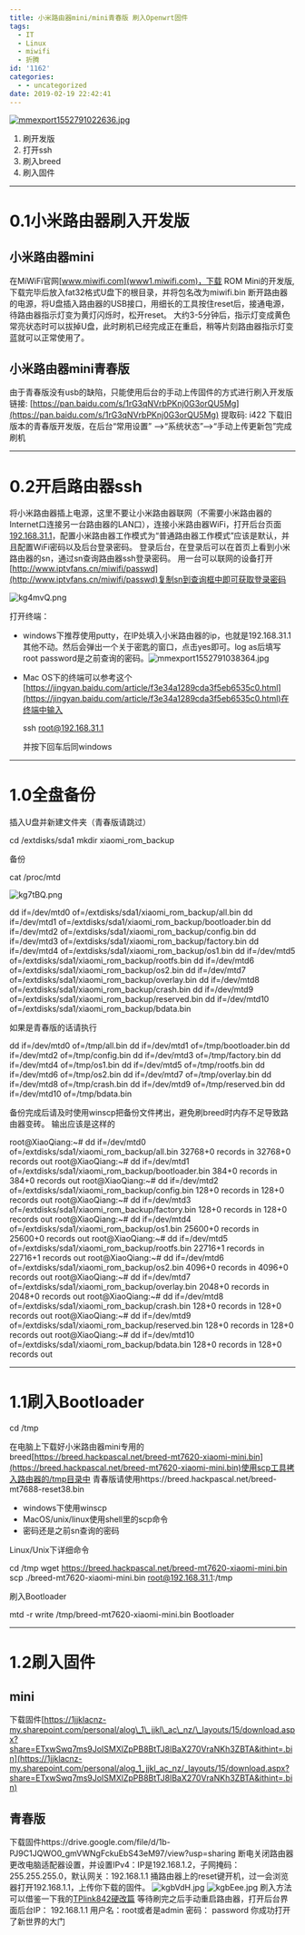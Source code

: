 ```yaml
---
title: 小米路由器mini/mini青春版 刷入Openwrt固件
tags:
  - IT
  - Linux
  - miwifi
  - 折腾
id: '1162'
categories:
  - - uncategorized
date: 2019-02-19 22:42:41
---
```


[![mmexport1552791022636.jpg](https://history.whrblog.online/2019/04/07/image-bed-1/5c8db64171e04.jpg "mmexport1552791022636.jpg")](https://history.whrblog.online/2019/04/07/image-bed-1/5c8db64171e04.jpg)

1.  刷开发版
2.  打开ssh
3.  刷入breed
4.  刷入固件

* * *
<!-- more -->
# 0.1小米路由器刷入开发版

## 小米路由器mini

在MiWiFi官网[www.miwifi.com](www1.miwifi.com)，下载 ROM Mini的开发版,下载完毕后放入fat32格式U盘下的根目录，并将包名改为miwifi.bin 断开路由器的电源，将U盘插入路由器的USB接口，用细长的工具按住reset后，接通电源，待路由器指示灯变为黄灯闪烁时，松开reset。 大约3-5分钟后，指示灯变成黄色常亮状态时可以拔掉U盘，此时刷机已经完成正在重启，稍等片刻路由器指示灯变蓝就可以正常使用了。

## 小米路由器mini青春版

由于青春版没有usb的缺陷，只能使用后台的手动上传固件的方式进行刷入开发版 链接: [https://pan.baidu.com/s/1rG3qNVrbPKnj0G3orQU5Mg](https://pan.baidu.com/s/1rG3qNVrbPKnj0G3orQU5Mg) 提取码: i422 下载旧版本的青春版开发版，在后台“常用设置” -->“系统状态”-->“手动上传更新包”完成刷机

* * *

# 0.2开启路由器ssh

将小米路由器插上电源，这里不要让小米路由器联网（不需要小米路由器的Internet口连接另一台路由器的LAN口），连接小米路由器WiFi，打开后台页面[192.168.31.1](192.168.31.1)，配置小米路由器工作模式为“普通路由器工作模式”应该是默认，并且配置WiFi密码以及后台登录密码。 登录后台，在登录后可以在首页上看到小米路由器的sn，通过sn查询路由器ssh登录密码。 用一台可以联网的设备打开[http://www.iptvfans.cn/miwifi/passwd](http://www.iptvfans.cn/miwifi/passwd)复制sn到查询框中即可获取登录密码

![kg4mvQ.png](https://history.whrblog.online/2019/04/07/image-bed-1/kg4mvQ.png)

打开终端：

*   windows下推荐使用putty，在IP处填入小米路由器的ip，也就是192.168.31.1其他不动。然后会弹出一个关于密匙的窗口，点击yes即可。log as后填写root password是之前查询的密码。![mmexport1552791038364.jpg](https://history.whrblog.online/2019/04/07/image-bed-1/5c8db641deadc.jpg "mmexport1552791038364.jpg")
*   Mac OS下的终端可以参考这个[https://jingyan.baidu.com/article/f3e34a1289cda3f5eb6535c0.html](https://jingyan.baidu.com/article/f3e34a1289cda3f5eb6535c0.html)在终端中输入
    
    ssh root@192.168.31.1
    
    并按下回车后同windows

* * *

# 1.0全盘备份

插入U盘并新建文件夹（青春版请跳过）

cd /extdisks/sda1
mkdir xiaomi\_rom\_backup

备份

cat /proc/mtd

![kg7tBQ.png](https://history.whrblog.online/2019/04/07/image-bed-1/kg7tBQ.png)

dd if=/dev/mtd0 of=/extdisks/sda1/xiaomi\_rom\_backup/all.bin
dd if=/dev/mtd1 of=/extdisks/sda1/xiaomi\_rom\_backup/bootloader.bin
dd if=/dev/mtd2 of=/extdisks/sda1/xiaomi\_rom\_backup/config.bin
dd if=/dev/mtd3 of=/extdisks/sda1/xiaomi\_rom\_backup/factory.bin
dd if=/dev/mtd4 of=/extdisks/sda1/xiaomi\_rom\_backup/os1.bin
dd if=/dev/mtd5 of=/extdisks/sda1/xiaomi\_rom\_backup/rootfs.bin
dd if=/dev/mtd6 of=/extdisks/sda1/xiaomi\_rom\_backup/os2.bin
dd if=/dev/mtd7 of=/extdisks/sda1/xiaomi\_rom\_backup/overlay.bin
dd if=/dev/mtd8 of=/extdisks/sda1/xiaomi\_rom\_backup/crash.bin
dd if=/dev/mtd9 of=/extdisks/sda1/xiaomi\_rom\_backup/reserved.bin
dd if=/dev/mtd10 of=/extdisks/sda1/xiaomi\_rom\_backup/bdata.bin

如果是青春版的话请执行

dd if=/dev/mtd0 of=/tmp/all.bin
dd if=/dev/mtd1 of=/tmp/bootloader.bin
dd if=/dev/mtd2 of=/tmp/config.bin
dd if=/dev/mtd3 of=/tmp/factory.bin
dd if=/dev/mtd4 of=/tmp/os1.bin
dd if=/dev/mtd5 of=/tmp/rootfs.bin
dd if=/dev/mtd6 of=/tmp/os2.bin
dd if=/dev/mtd7 of=/tmp/overlay.bin
dd if=/dev/mtd8 of=/tmp/crash.bin
dd if=/dev/mtd9 of=/tmp/reserved.bin
dd if=/dev/mtd10 of=/tmp/bdata.bin

备份完成后请及时使用winscp把备份文件拷出，避免刷breed时内存不足导致路由器变砖。 输出应该是这样的

root@XiaoQiang:~# dd if=/dev/mtd0 of=/extdisks/sda1/xiaomi\_rom\_backup/all.bin
32768+0 records in
32768+0 records out
root@XiaoQiang:~# dd if=/dev/mtd1 of=/extdisks/sda1/xiaomi\_rom\_backup/bootloader.bin
384+0 records in
384+0 records out
root@XiaoQiang:~# dd if=/dev/mtd2 of=/extdisks/sda1/xiaomi\_rom\_backup/config.bin
128+0 records in
128+0 records out
root@XiaoQiang:~# dd if=/dev/mtd3 of=/extdisks/sda1/xiaomi\_rom\_backup/factory.bin
128+0 records in
128+0 records out
root@XiaoQiang:~# dd if=/dev/mtd4 of=/extdisks/sda1/xiaomi\_rom\_backup/os1.bin
25600+0 records in
25600+0 records out
root@XiaoQiang:~# dd if=/dev/mtd5 of=/extdisks/sda1/xiaomi\_rom\_backup/rootfs.bin
22716+1 records in
22716+1 records out
root@XiaoQiang:~# dd if=/dev/mtd6 of=/extdisks/sda1/xiaomi\_rom\_backup/os2.bin
4096+0 records in
4096+0 records out
root@XiaoQiang:~# dd if=/dev/mtd7 of=/extdisks/sda1/xiaomi\_rom\_backup/overlay.bin
2048+0 records in
2048+0 records out
root@XiaoQiang:~# dd if=/dev/mtd8 of=/extdisks/sda1/xiaomi\_rom\_backup/crash.bin
128+0 records in
128+0 records out
root@XiaoQiang:~# dd if=/dev/mtd9 of=/extdisks/sda1/xiaomi\_rom\_backup/reserved.bin
128+0 records in
128+0 records out
root@XiaoQiang:~# dd if=/dev/mtd10 of=/extdisks/sda1/xiaomi\_rom\_backup/bdata.bin
128+0 records in
128+0 records out

* * *

# 1.1刷入Bootloader

cd /tmp

在电脑上下载好小米路由器mini专用的breed[https://breed.hackpascal.net/breed-mt7620-xiaomi-mini.bin](https://breed.hackpascal.net/breed-mt7620-xiaomi-mini.bin)使用scp工具拷入路由器的/tmp目录中 青春版请使用https://breed.hackpascal.net/breed-mt7688-reset38.bin

*   windows下使用winscp
*   MacOS/unix/linux使用shell里的scp命令
*   密码还是之前sn查询的密码

Linux/Unix下详细命令

cd /tmp
wget https://breed.hackpascal.net/breed-mt7620-xiaomi-mini.bin
scp ./breed-mt7620-xiaomi-mini.bin root@192.168.31.1:/tmp

刷入Bootloader

mtd -r  write /tmp/breed-mt7620-xiaomi-mini.bin Bootloader

* * *

# 1.2刷入固件

## mini

下载固件[https://1jjklacnz-my.sharepoint.com/personal/alog\_1\_jjkl\_ac\_nz/\_layouts/15/download.aspx?share=ETxwSwq7ms9JoISMXlZpPB8BtTJ8lBaX270VraNKh3ZBTA&ithint=.bin](https://1jjklacnz-my.sharepoint.com/personal/alog_1_jjkl_ac_nz/_layouts/15/download.aspx?share=ETxwSwq7ms9JoISMXlZpPB8BtTJ8lBaX270VraNKh3ZBTA&ithint=.bin)

## 青春版

下载固件https://drive.google.com/file/d/1b-PJ9C1JQWO0\_gmVWNgFckuEbS43eM97/view?usp=sharing 断电关闭路由器 更改电脑适配器设置，并设置IPv4：IP是192.168.1.2，子网掩码：255.255.255.0，默认网关：192.168.1.1 捅路由器上的reset键开机，过一会浏览器打开192.168.1.1，上传你下载的固件。 ![kgbVdH.jpg](https://history.whrblog.online//2019/04/07/image-bed-1/kgbVdH.jpg) ![kgbEee.jpg](https://history.whrblog.online/2019/04/07/image-bed-1/kgbEee.jpg) 刷入方法可以借鉴一下我的[TPlink842硬改篇](http://www.whrblog.online/archives/1111) 等待刷完之后手动重启路由器，打开后台界面后台IP： 192.168.1.1 用户名：root或者是admin 密码： password 你成功打开了新世界的大门
